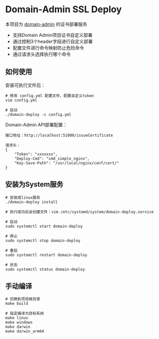 # Domain-Admin SSL Deploy

本项目为 [domain-admin](https://github.com/mouday/domain-admin) 的证书部署服务

- 支持Domain Admin项目证书自定义部署
- 通过控制3个header字段进行自定义部署
- 配置文件进行命令映射防止危险命令
- 通过请求头选择执行哪个命令

## 如何使用

安装可执行文件后：
```shell
# 修改 config.yml 配置文件，配置自定义token
vim config.yml

# 启动
./domain-deploy -c config.yml
```

Domain-Admin API部署配置：
```shell
接口地址：http://localhost:51000/issueCertificate

请求头：
{
    "Token": "xxxxxxx",
    "Deploy-Cmd": "cmd_simple_nginx",
    "Key-Save-Path": "/usr/local/nginx/conf/cert/"
}
```

## 安装为System服务

```shell
# 安装成linux服务
./domain-deploy install

# 执行成功后会创建文件：vim /etc/systemd/system/domain-deploy.service

# 启动
sudo systemctl start domain-deploy

# 停止
sudo systemctl stop domain-deploy

# 重启
sudo systemctl restart domain-deploy

# 状态
sudo systemctl status domain-deploy

```

## 手动编译

```shell
# 切换到项目根目录
make build

# 指定编译为目标系统
make linux
make windows
make darwin
make darwin_arm64

```
